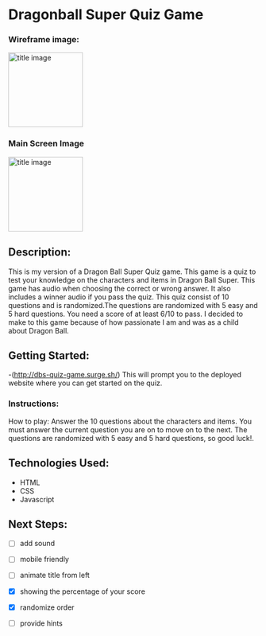 # Dragonball Super Quiz Game

### Wireframe image:

<img src="https://i.imgur.com/mWav4Sg.png" alt ="title image" height = 150px/>

### Main Screen Image
<img src="https://i.imgur.com/LXIcbKF.png" alt ="title image" height = 150px/>

## Description:

This is my version of a Dragon Ball Super Quiz game. This game is a quiz to test your knowledge on the characters and items in Dragon Ball Super. This game has audio when choosing the correct or wrong answer. It also includes a winner audio if you pass the quiz. This quiz consist of 10 questions and is randomized.The questions are randomized with 5 easy and 5 hard questions. You need a score of at least 6/10 to pass. I decided to make to this game because of how passionate I am and was as a child about Dragon Ball.

## Getting Started:

-(http://dbs-quiz-game.surge.sh/) This will prompt you to the deployed website where you can get started on the quiz.

### Instructions:

How to play: Answer the 10 questions about the characters and items. You must answer the current question you are on to move on to the next. The questions are randomized with 5 easy and 5 hard questions, so good luck!.

## Technologies Used:

- HTML
- CSS
- Javascript

## Next Steps:


- [ ] add sound
- [ ] mobile friendly
- [ ] animate title from left
- [x] showing the percentage of your score
- [x] randomize order
- [ ] provide hints

